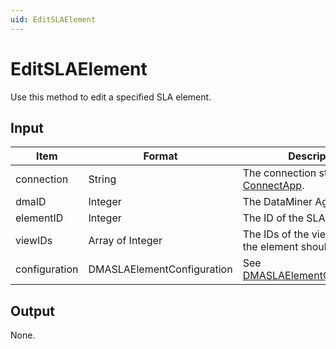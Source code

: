 ```yaml
---
uid: EditSLAElement
---
```


# EditSLAElement

Use this method to edit a specified SLA element.

<!-- Available from DataMiner 9.0.5 onwards. -->

## Input

| Item          | Format                     | Description                                                        |
|---------------|----------------------------|--------------------------------------------------------------------|
| connection    | String                     | The connection string. See [ConnectApp](xref:ConnectApp).          |
| dmaID         | Integer                    | The DataMiner Agent ID.                                            |
| elementID     | Integer                    | The ID of the SLA element.                                         |
| viewIDs       | Array of Integer           | The IDs of the views in which the element should be created.       |
| configuration | DMASLAElementConfiguration | See [DMASLAElementConfiguration](xref:DMASLAElementConfiguration). |

## Output

None.
